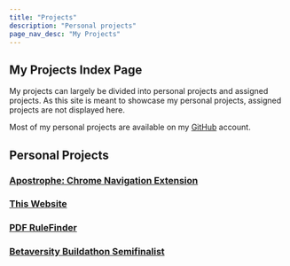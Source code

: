 ```yaml
---
title: "Projects"
description: "Personal projects"
page_nav_desc: "My Projects"
---
```

## My Projects Index Page
My projects can largely be divided into personal projects and assigned projects.  As this site is meant to showcase my personal projects, assigned projects are not displayed here.

Most of my personal projects are available on my <a class="InLineLink" href="https://github.com/spopkin">GitHub</a> account.

## Personal Projects

### <a href="project-pages/apostrophe-extension.html">Apostrophe: Chrome Navigation Extension</a>

### <a href="project-pages/this-website.html">This Website</a>

### <a href="project-pages/pdf-rulefinder.html">PDF RuleFinder</a>

### <a href="project-pages/betaversity-buildathon.html">Betaversity Buildathon Semifinalist</a>
